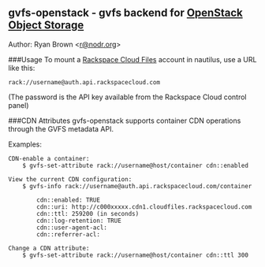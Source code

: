 ## gvfs-openstack - gvfs backend for [OpenStack Object Storage](http://openstack.org/projects/storage/)
Author: Ryan Brown <<r@nodr.org>>

###Usage
To mount a [Rackspace Cloud Files](http://www.rackspacecloud.com/cloud_hosting_products/files) account in nautilus, use a URL like this:  

    rack://username@auth.api.rackspacecloud.com

(The password is the API key available from the Rackspace Cloud control panel)  

###CDN Attributes
  gvfs-openstack supports container CDN operations through the GVFS metadata API.

  Examples:

    CDN-enable a container:
        $ gvfs-set-attribute rack://username@host/container cdn::enabled

    View the current CDN configuration:
        $ gvfs-info rack://username@auth.api.rackspacecloud.com/container

            cdn::enabled: TRUE
            cdn::uri: http://c000xxxxx.cdn1.cloudfiles.rackspacecloud.com
            cdn::ttl: 259200 (in seconds)
            cdn::log-retention: TRUE
            cdn::user-agent-acl: 
            cdn::referrer-acl: 

    Change a CDN attribute:
        $ gvfs-set-attribute rack://username@host/container cdn::ttl 300
